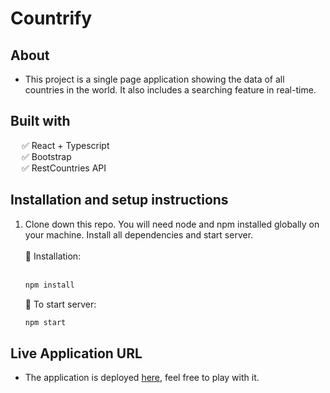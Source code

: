 # Countrify

## About

- This project is a single page application showing the data of all countries in the world. It also includes a searching feature in real-time.

## Built with

&emsp; ✅ React + Typescript <br>
&emsp; ✅ Bootstrap <br>
&emsp; ✅ RestCountries API

## Installation and setup instructions

1. Clone down this repo. You will need node and npm installed globally on your machine. Install all dependencies and start server.<br><br>
   📌 Installation: <br><br>
   ```sh
   npm install
   ```
   🚀 To start server: <br>
   ```sh
   npm start
   ```

## Live Application URL

- The application is deployed [here](https://countrify-app.netlify.app/), feel free to play with it.
